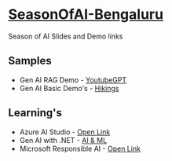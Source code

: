# [SeasonOfAI-Bengaluru](https://www.meetup.com/Microsoft-Azure-Bangalore/events/301793137/) 
Season of AI Slides and Demo links

## Samples
 - Gen AI RAG Demo - [YoutubeGPT](https://github.com/Azure-Samples/YouTubeGPT)
 - Gen AI Basic Demo's - [Hikings](https://github.com/dotnet/ai-samples/tree/main/src/quickstarts/azure-openai-sdk)

 ## Learning's 
  - Azure AI Studio - [Open Link](https://ai.azure.com/)
  - Gen AI with .NET - [AI & ML](https://dotnet.microsoft.com/en-us/apps/machinelearning-ai)
  - Microsoft Responsible AI - [Open Link](https://www.microsoft.com/en-us/ai/responsible-ai)
